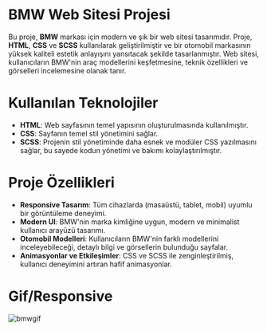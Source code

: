 # BMW Web Sitesi Projesi

Bu proje, **BMW** markası için modern ve şık bir web sitesi tasarımıdır. Proje, **HTML**, **CSS** ve **SCSS** kullanılarak geliştirilmiştir ve bir otomobil markasının yüksek kaliteli estetik anlayışını yansıtacak şekilde tasarlanmıştır. Web sitesi, kullanıcıların BMW'nin araç modellerini keşfetmesine, teknik özellikleri ve görselleri incelemesine olanak tanır.

# Kullanılan Teknolojiler
- **HTML**: Web sayfasının temel yapısının oluşturulmasında kullanılmıştır.
- **CSS**: Sayfanın temel stil yönetimini sağlar.
- **SCSS**: Projenin stil yönetiminde daha esnek ve modüler CSS yazılmasını sağlar, bu sayede kodun yönetimi ve bakımı kolaylaştırılmıştır.

# Proje Özellikleri
- **Responsive Tasarım**: Tüm cihazlarda (masaüstü, tablet, mobil) uyumlu bir görüntüleme deneyimi.
- **Modern UI**: BMW'nin marka kimliğine uygun, modern ve minimalist kullanıcı arayüzü tasarımı.
- **Otomobil Modelleri**: Kullanıcıların BMW'nin farklı modellerini inceleyebileceği, detaylı bilgi ve görsellerin bulunduğu sayfalar.
- **Animasyonlar ve Etkileşimler**: CSS ve SCSS ile zenginleştirilmiş, kullanıcı deneyimini artıran hafif animasyonlar.
  

# Gif/Responsive

![bmwgif](https://github.com/user-attachments/assets/f9fade67-dae2-44df-b523-afb256e090ed)

